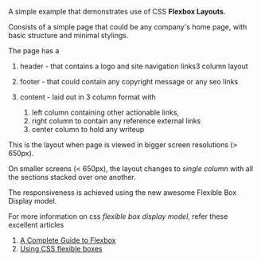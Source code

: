 A simple example that demonstrates use of CSS **Flexbox Layouts**.

Consists of a simple page that could be any company's home page, with basic
structure and minimal stylings.

The page has a

1. header - that contains a logo and site navigation links3 column layout
2. footer - that could contain any copyright message or any seo links
3. content - laid out in 3 column format with

    1. left column containing other actionable links,
    2. right column to contain any reference external links
    3. center column to hold any writeup

This is the layout when page is viewed in bigger screen resolutions (> 650px).

On smaller screens (< 650px), the layout changes to *single column* with all the
sections stacked over one another.

The responsiveness is achieved using the new awesome Flexible Box Display model.

For more information on css *flexible box display model*, refer these excellent articles

1. [A Complete Guide to Flexbox](https://css-tricks.com/snippets/css/a-guide-to-flexbox/)
2. [Using CSS flexible boxes](https://developer.mozilla.org/en-US/docs/Web/CSS/CSS_Flexible_Box_Layout/Using_CSS_flexible_boxes)